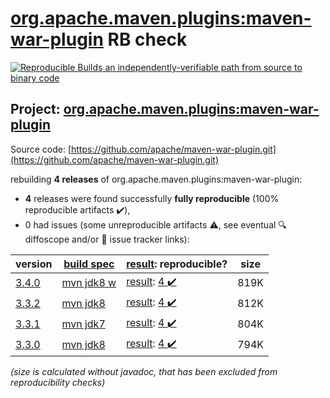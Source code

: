 [org.apache.maven.plugins:maven-war-plugin](https://central.sonatype.com/artifact/org.apache.maven.plugins/maven-war-plugin/3.4.0/versions) RB check
=======

[![Reproducible Builds](https://reproducible-builds.org/images/logos/rb.svg) an independently-verifiable path from source to binary code](https://reproducible-builds.org/)

## Project: [org.apache.maven.plugins:maven-war-plugin](https://central.sonatype.com/artifact/org.apache.maven.plugins/maven-war-plugin/3.4.0/versions)

Source code: [https://github.com/apache/maven-war-plugin.git](https://github.com/apache/maven-war-plugin.git)

rebuilding **4 releases** of org.apache.maven.plugins:maven-war-plugin:
- **4** releases were found successfully **fully reproducible** (100% reproducible artifacts :heavy_check_mark:),
- 0 had issues (some unreproducible artifacts :warning:, see eventual :mag: diffoscope and/or :memo: issue tracker links):

| version | [build spec](/BUILDSPEC.md) | [result](https://reproducible-builds.org/docs/jvm/): reproducible? | size |
| -- | --------- | ------ | -- |
| [3.4.0](https://central.sonatype.com/artifact/org.apache.maven.plugins/maven-war-plugin/3.4.0/pom) | [mvn jdk8 w](maven-war-plugin-3.4.0.buildspec) | [result](maven-war-plugin-3.4.0.buildinfo): [4 :heavy_check_mark: ](maven-war-plugin-3.4.0.buildcompare) | 819K |
| [3.3.2](https://central.sonatype.com/artifact/org.apache.maven.plugins/maven-war-plugin/3.3.2/pom) | [mvn jdk8](maven-war-plugin-3.3.2.buildspec) | [result](maven-war-plugin-3.3.2.buildinfo): [4 :heavy_check_mark: ](maven-war-plugin-3.3.2.buildcompare) | 812K |
| [3.3.1](https://central.sonatype.com/artifact/org.apache.maven.plugins/maven-war-plugin/3.3.1/pom) | [mvn jdk7](maven-war-plugin-3.3.1.buildspec) | [result](maven-war-plugin-3.3.1.buildinfo): [4 :heavy_check_mark: ](maven-war-plugin-3.3.1.buildcompare) | 804K |
| [3.3.0](https://central.sonatype.com/artifact/org.apache.maven.plugins/maven-war-plugin/3.3.0/pom) | [mvn jdk8](maven-war-plugin-3.3.0.buildspec) | [result](maven-war-plugin-3.3.0.buildinfo): [4 :heavy_check_mark: ](maven-war-plugin-3.3.0.buildcompare) | 794K |

<i>(size is calculated without javadoc, that has been excluded from reproducibility checks)</i>
